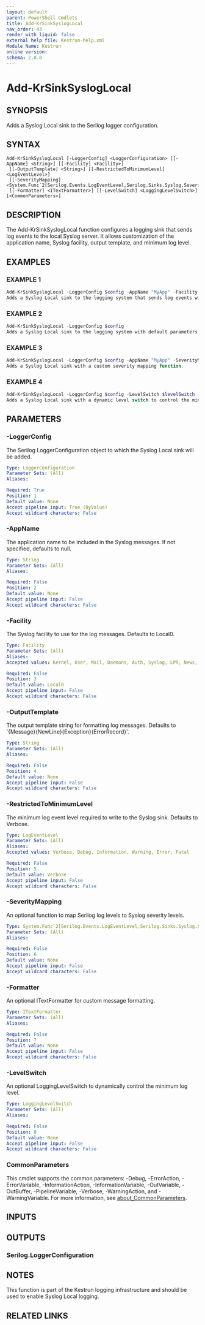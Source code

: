```yaml
---
layout: default
parent: PowerShell Cmdlets
title: Add-KrSinkSyslogLocal
nav_order: 43
render_with_liquid: false
external help file: Kestrun-help.xml
Module Name: Kestrun
online version:
schema: 2.0.0
---
```


# Add-KrSinkSyslogLocal

## SYNOPSIS
Adds a Syslog Local sink to the Serilog logger configuration.

## SYNTAX

```
Add-KrSinkSyslogLocal [-LoggerConfig] <LoggerConfiguration> [[-AppName] <String>] [[-Facility] <Facility>]
 [[-OutputTemplate] <String>] [[-RestrictedToMinimumLevel] <LogEventLevel>]
 [[-SeverityMapping] <System.Func`2[Serilog.Events.LogEventLevel,Serilog.Sinks.Syslog.Severity]>]
 [[-Formatter] <ITextFormatter>] [[-LevelSwitch] <LoggingLevelSwitch>] [<CommonParameters>]
```

## DESCRIPTION
The Add-KrSinkSyslogLocal function configures a logging sink that sends log events to the local Syslog server.
It allows customization of the application name, Syslog facility, output template, and minimum log level.

## EXAMPLES

### EXAMPLE 1
```powershell
Add-KrSinkSyslogLocal -LoggerConfig $config -AppName "MyApp" -Facility Local1 -OutputTemplate "{Message}{NewLine}{Exception}{ErrorRecord}" -RestrictedToMinimumLevel Information
Adds a Syslog Local sink to the logging system that sends log events with the specified application name, facility, output template, and minimum log level.
```

### EXAMPLE 2
```powershell
Add-KrSinkSyslogLocal -LoggerConfig $config
Adds a Syslog Local sink to the logging system with default parameters.
```

### EXAMPLE 3
```powershell
Add-KrSinkSyslogLocal -LoggerConfig $config -AppName "MyApp" -SeverityMapping { param($level) if ($level -eq 'Error') { return 'Alert' } else { return 'Info' } }
Adds a Syslog Local sink with a custom severity mapping function.
```

### EXAMPLE 4
```powershell
Add-KrSinkSyslogLocal -LoggerConfig $config -LevelSwitch $levelSwitch
Adds a Syslog Local sink with a dynamic level switch to control the minimum log level.
```

## PARAMETERS

### -LoggerConfig
The Serilog LoggerConfiguration object to which the Syslog Local sink will be added.

```yaml
Type: LoggerConfiguration
Parameter Sets: (All)
Aliases:

Required: True
Position: 1
Default value: None
Accept pipeline input: True (ByValue)
Accept wildcard characters: False
```

### -AppName
The application name to be included in the Syslog messages.
If not specified, defaults to null.

```yaml
Type: String
Parameter Sets: (All)
Aliases:

Required: False
Position: 2
Default value: None
Accept pipeline input: False
Accept wildcard characters: False
```

### -Facility
The Syslog facility to use for the log messages.
Defaults to Local0.

```yaml
Type: Facility
Parameter Sets: (All)
Aliases:
Accepted values: Kernel, User, Mail, Daemons, Auth, Syslog, LPR, News, UUCP, Cron, Auth2, FTP, NTP, LogAudit, LogAlert, Cron2, Local0, Local1, Local2, Local3, Local4, Local5, Local6, Local7

Required: False
Position: 3
Default value: Local0
Accept pipeline input: False
Accept wildcard characters: False
```

### -OutputTemplate
The output template string for formatting log messages.
Defaults to '{Message}{NewLine}{Exception}{ErrorRecord}'.

```yaml
Type: String
Parameter Sets: (All)
Aliases:

Required: False
Position: 4
Default value: None
Accept pipeline input: False
Accept wildcard characters: False
```

### -RestrictedToMinimumLevel
The minimum log event level required to write to the Syslog sink.
Defaults to Verbose.

```yaml
Type: LogEventLevel
Parameter Sets: (All)
Aliases:
Accepted values: Verbose, Debug, Information, Warning, Error, Fatal

Required: False
Position: 5
Default value: Verbose
Accept pipeline input: False
Accept wildcard characters: False
```

### -SeverityMapping
An optional function to map Serilog log levels to Syslog severity levels.

```yaml
Type: System.Func`2[Serilog.Events.LogEventLevel,Serilog.Sinks.Syslog.Severity]
Parameter Sets: (All)
Aliases:

Required: False
Position: 6
Default value: None
Accept pipeline input: False
Accept wildcard characters: False
```

### -Formatter
An optional ITextFormatter for custom message formatting.

```yaml
Type: ITextFormatter
Parameter Sets: (All)
Aliases:

Required: False
Position: 7
Default value: None
Accept pipeline input: False
Accept wildcard characters: False
```

### -LevelSwitch
An optional LoggingLevelSwitch to dynamically control the minimum log level.

```yaml
Type: LoggingLevelSwitch
Parameter Sets: (All)
Aliases:

Required: False
Position: 8
Default value: None
Accept pipeline input: False
Accept wildcard characters: False
```

### CommonParameters
This cmdlet supports the common parameters: -Debug, -ErrorAction, -ErrorVariable, -InformationAction, -InformationVariable, -OutVariable, -OutBuffer, -PipelineVariable, -Verbose, -WarningAction, and -WarningVariable. For more information, see [about_CommonParameters](http://go.microsoft.com/fwlink/?LinkID=113216).

## INPUTS

## OUTPUTS

### Serilog.LoggerConfiguration
## NOTES
This function is part of the Kestrun logging infrastructure and should be used to enable Syslog Local logging.

## RELATED LINKS
